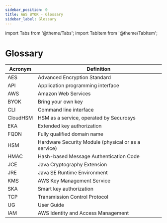 ```yaml
---
sidebar_position: 0
title: AWS BYOK - Glossary
sidebar_label: Glossary
---
```


import Tabs from '@theme/Tabs';
import TabItem from '@theme/TabItem';

# Glossary


|Acronym | Definition |
|---|---|
|AES| Advanced Encryption Standard| 
|API| Application programming interface|
|AWS| Amazon Web Services|
|BYOK| Bring your own key|
|CLI| Command line interface|
|CloudHSM| HSM as a service, operated by Securosys|
|EKA| Extended key authorization|
|FQDN| Fully qualified domain name|
|HSM| Hardware Security Module (physical or as a service)|
|HMAC| Hash-based Message Authentication Code|
|JCE| Java Cryptography Extension|
|JRE| Java SE Runtime Environment|
|KMS| AWS Key Management Service|
|SKA| Smart key authorization|
|TCP| Transmission Control Protocol|
|UG	| User Guide|
|IAM| AWS Identity and Access Management|

